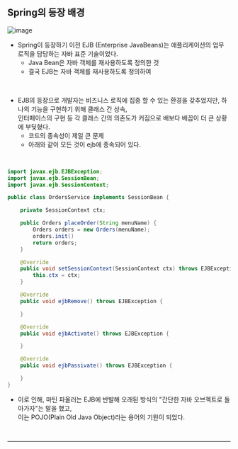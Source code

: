 ## Spring의 등장 배경
![image](https://github.com/yejun95/Today-I-Learned/assets/121341413/f4d32f2e-5781-440f-9d90-8fea9221c9c8)

- Spring이 등장하기 이전 EJB (Enterprise JavaBeans)는 애플리케이션의 업무 로직을 담당하는 자바 표준 기술이었다.
  - Java Bean은 자바 객체를 재사용하도록 정의한 것
  - 결국 EJB는 자바 객체를 재사용하도록 정의하여
<br>

- EJB의 등장으로 개발자는 비즈니스 로직에 집중 할 수 있는 환경을 갖추었지만, 하나의 기능을 구현하기 위해 클래스 간 상속,<br>
인터페이스의 구현 등 각 클래스 간의 의존도가 커짐으로 배보다 배꼽이 더 큰 상황에 부딪혔다.
  - 코드의 종속성이 제일 큰 문제
  - 아래와 같이 모든 것이 ejb에 종속되어 있다. 
<br>

```java
import javax.ejb.EJBException;
import javax.ejb.SessionBean;
import javax.ejb.SessionContext;

public class OrdersService implements SessionBean {

    private SessionContext ctx;

    public Orders placeOrder(String menuName) {
        Orders orders = new Orders(menuName);
        orders.init()
        return orders;
    }

    @Override
    public void setSessionContext(SessionContext ctx) throws EJBException {
        this.ctx = ctx;
    }

    @Override
    public void ejbRemove() throws EJBException {

    }

    @Override
    public void ejbActivate() throws EJBException {

    }

    @Override
    public void ejbPassivate() throws EJBException {

    }
}
```

- 이로 인해, 마틴 파울러는 EJB에 반발해 오래된 방식의 "간단한 자바 오브젝트로 돌아가자"는 말을 했고,<br>
이는 POJO(Plain Old Java Object)라는 용어의 기원이 되었다.
<br>
<hr>
<br>


